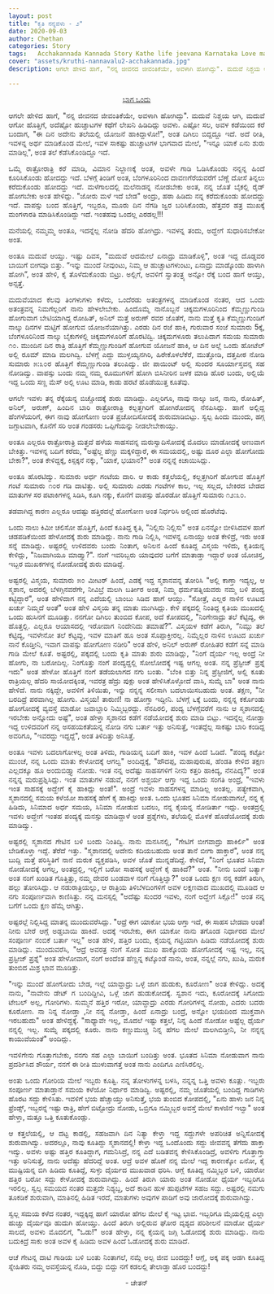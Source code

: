 ```yaml
---
layout: post
title: "ಕೃತಿ ನನ್ನವಳು - ೨"
date: 2020-09-03
author: Chethan
categories: Story
tags:	Acchakannada Kannada Story Kathe life jeevana Karnataka Love marriage maduve preethi kannadastory
cover: "assets/kruthi-nannavalu2-acchakannada.jpg"
description: ಆಗಲೇ ಹೇಳಿದ ಹಾಗೆ, "ನನ್ನ ಜೀವನದ ಜೀವಂತಿಕೆಯೇ, ಅವಳಾಗಿ ಹೋಗಿದ್ಳು". ಮದುವೆ ನಿಶ್ಚಯ ಆಗಿ, ಮದುವೆ ಆಗೋ ಹೊತ್ತಿಗೆ, ಅದೆಷ್ಟೋ ಹುಚ್ಚಾಟಗಳ ಕಥೆಗೆ ಲೇಖನಿ‌ ಹಿಡಿದಿದ್ಲು ಅವಳು.

---
```


<p align ="center"> <a href="https://acchakannada.com/story/2020/05/08/kruthi-nannavalu.html">ಭಾಗ ಒಂದು</a> </p>

<p align ="justify"> ಆಗಲೇ ಹೇಳಿದ ಹಾಗೆ, "ನನ್ನ ಜೀವನದ ಜೀವಂತಿಕೆಯೇ, ಅವಳಾಗಿ ಹೋಗಿದ್ಳು". ಮದುವೆ ನಿಶ್ಚಯ ಆಗಿ, ಮದುವೆ ಆಗೋ ಹೊತ್ತಿಗೆ, ಅದೆಷ್ಟೋ ಹುಚ್ಚಾಟಗಳ ಕಥೆಗೆ ಲೇಖನಿ‌ ಹಿಡಿದಿದ್ಲು ಅವಳು. ಎಷ್ಟೋ ಸಲ, ಅವಳ‌ ಕಡೆಯಿಂದ ಕರೆ ಬಂದಾಗ, "ಈ ದಿನ ಅದೇನು ತಲೆಯಲ್ಲಿ ಯೋಜನೆ ಹಾಕಿದ್ದಾಳೋ!", ಅಂತ ದಿಗಿಲು ಬಿದ್ದದ್ದೂ ಇದೆ. ಅದೆ ರೀತಿ, ಇವಳನ್ನ ಅರ್ಥ ಮಾಡಿಕೊಂಡ ಮೇಲೆ, ಇವಳ‌ ಸಾಕಷ್ಟು ಹುಚ್ಚಾಟಗಳ ಭಾಗವಾದ ಮೇಲೆ, "ಇನ್ನೂ ಯಾಕೆ ಏನು ಶುರು ಮಾಡಿಲ್ಲ", ಅಂತ ತಲೆ ಕೆಡೆಸಿಕೊಂಡಿದ್ದೂ ಇದೆ. </p>

<p align ="justify"> ಒಮ್ಮೆ ರಾತ್ರೋರಾತ್ರಿ ಕರೆ ಮಾಡಿ, ವಿಮಾನ ನಿಲ್ದಾಣಕ್ಕೆ ಅಂತ, ಅವಳೇ ಗಾಡಿ ಓಡಿಸಿಕೊಂಡು ನನ್ನನ್ನ ಹಿಂದೆ ಕೂರಿಸಿಕೊಂಡು ಹೋದದ್ದು ಇದೆ. ಬೆಳಗ್ಗೆ ತಿಂಡಿಗೆ ಅಂತ, ಬೆಂಗಳೂರಿನಿಂದ ದಾವಣಗೆರೆಯವರೆಗೆ ಬೆಣ್ಣೆ ದೋಸೆ ತಿನ್ನಲು ಕರೆದುಕೊಂಡು ಹೋದದ್ದು ಇದೆ. ಮಳೆಗಾಲದಲ್ಲಿ ಮಲೆನಾಡನ್ನ ನೋಡಬೇಕು ಅಂತ, ನನ್ನ ಜೊತೆ ಬೈಕಲ್ಲಿ ರೈಡ್ ಹೋಗಬೇಕು ಅಂತ ಹೇಳಿದ್ಲು. "ಜೋರು ಮಳೆ ಇದೆ ಬೇಡ" ಅಂದ್ರು, ಹಠಾ ಹಿಡಿದು ನನ್ನ ಕರೆದುಕೊಂಡು ಹೋದದ್ದು ಇದೆ. ವಾಪಸ್ಸು ಬಂದ ಹೊತ್ತಿಗೆ, ಇಬ್ಬರೂ, ಮೂರು ದಿನ ನೆಗಡಿ ಜ್ವರ ಬರಿಸಿಕೊಂಡು, ಹೆತ್ತವರ ಹತ್ರ ಮುಖಕ್ಕೆ ಮಂಗಳಾರತಿ ಮಾಡಿಸಿಕೊಂಡಿದ್ದು ಇದೆ. ಇಂತಹವು ಒಂದಲ್ಲ‌ ಎರಡಲ್ಲ!!! </p>

<p align ="justify"> ಮನೆಯಲ್ಲಿ ನಮ್ಮಮ್ಮ ಅಂತೂ, ಇದನ್ನೆಲ್ಲ ನೋಡಿ ಹೆದರಿ ಹೋಗಿದ್ರು. ಇವಳನ್ನ ತಂದು, ಅದ್ಹೇಗೆ ಸುಧಾರಿಸಬೇಕೋ ಅಂತ. </p>

<p align ="justify"> ಅಂತೂ ಮದುವೆ ಆಯ್ತು. ಇಷ್ಟು ದಿವಸ, "ಮದುವೆ ಆದಮೇಲೆ ಏನಾದ್ರು ಮಾಡಿಕೊಳ್ಳಿ", ಅಂತ ಇದ್ದ ದೊಡ್ಡವರ ಬಾಯಿಗೆ ಬೀಗವೂ ಬಿತ್ತು. “ಇನ್ನು ಮುಂದೆ ನೀವುಂಟು, ನಿಮ್ಮ ಆ ಹುಚ್ಚಾಟಗಳುಂಟು,‌ ಏನಾದ್ರು ಮಾಡ್ಕೊಂಡು ಹಾಳಾಗಿ ಹೋಗಿ”, ಅಂತ ಹೇಳಿ, ಕೈ ತೊಳೆದುಕೊಂಡು ಬಿಟ್ರು. ಅಲ್ಲಿಗೆ, ಅವಳಿಗೆ ಸ್ವಾತಂತ್ರ್ಯ ಅನ್ನೋ ರೆಕ್ಕೆ ಬಂದ ಹಾಗೆ ಆಯ್ತು, ಅನ್ಸತ್ತೆ. </p>

<p align ="justify"> ಮದುವೆಯಾದ ಕೆಲವು ತಿಂಗಳುಗಳು ಕಳೆದು, ಒಂದೆರಡು ಅತಂತ್ರಗಳನ್ನ ಮಾಡಿಕೊಂಡ ನಂತರ, ಆದ ಒಂದು ಅತಂತ್ರವನ್ನ ನಿಮಗೆಲ್ಲರಿಗೆ ನಾನು ಹೇಳಲೇಬೇಕು. ಹಿಂದೊಮ್ಮೆ ನಾನೊಬ್ಬನೆ ಚಿಕ್ಕಮಗಳೂರಿನಿಂದ ಕೆಮ್ಮಣ್ಣುಗುಂಡಿ ಹೋಗುವಾಗ ಬೇಟಿಯಾಗಿದ್ದ ರೋಹಿತ್, ಅನಿಲ್ ಮತ್ತೆ ಅರುಣ್ ರವರ ಜೊತೆಗೆ, ನಾನು ಮತ್ತೆ ಕೃತಿ ಕೆಮ್ಮಣ್ಣುಗುಂಡಿಗೆ ನಾಲ್ಕು ದಿನಗಳ ಮಟ್ಟಿಗೆ ಹೋಗುವ ಯೋಜನೆಯಾಗಿತ್ತು. ಎರಡು ದಿನ ರಜೆ ಹಾಕಿ, ಗುರುವಾರ ಸಂಜೆ ಸುಮಾರು 5ಕ್ಕೆ, ಬೆಂಗಳೂರಿನಿಂದ ನಾಲ್ಕು ಬೈಕುಗಳಲ್ಲಿ ಚಿಕ್ಕಮಗಳೂರಿಗೆ ಹೊರಟಿದ್ವಿ. ಚಿಕ್ಕಮಗಳೂರು ತಲುಪಿದಾಗ ಸಮಯ ಸುಮಾರು ೧೦. ಮುಂದಿನ ದಿನ ರಾತ್ರಿ ಹೊತ್ತಿಗೆ ಕೆಮ್ಮಣ್ಣುಗುಂಡಿಗೆ ಹೋಗುವ ಯೋಜನೆ ಹಾಕಿ‌, ಆ ದಿನ ಅಲ್ಲೆ ಒಂದು ಹೋಟೆಲ್ ಅಲ್ಲಿ ರೂಮ್ ಮಾಡಿ ಮಲಗಿದ್ವಿ. ಬೆಳಗ್ಗೆ ಎದ್ದು ಮುಳ್ಳಯ್ಯನಗಿರಿ, ಹಿರೇಕೊಳಲೆಕೆರೆ, ಮುತ್ತೋಡಿ, ದತ್ತಪೀಠ ನೋಡಿ ಸುಮಾರು ೫:೩೦ರ ಹೊತ್ತಿಗೆ ಕೆಮ್ಮಣ್ಣುಗುಂಡಿ ತಲುಪಿದ್ವು. ಜೀ ಪಾಯಿಂಟ್ ಅಲ್ಲಿ ಸುಂದರ ಸೂರ್ಯಾಸ್ತವನ್ನ ಸಹ ನೋಡಿದ್ವು. ವಾಪಸ್ಸು ಬಂದು ನಮ್ಮ ನಮ್ಮ ರೂಮುಗಳಿಗೆ ಹೋಗಿ ಬಿಸಿನೀರಿನ ಜಳಕ ಮಾಡಿ ಹೊರ ಬಂದು, ಅಲ್ಲಿಯೆ ಇದ್ದ ಒಂದು ಸಣ್ಣ ಮೆಸ್ ಅಲ್ಲಿ ಊಟ ಮಾಡಿ, ಕಾಡು ಹರಟೆ ಹೊಡೆಯುತ್ತ ಕೂತೆವು. </p>

<p align ="justify"> ಆಗಲೇ ಇವಳು ತನ್ನ ರೆಕ್ಕೆಯನ್ನ ಬಿಚ್ಚೋದಕ್ಕೆ ಶುರು ಮಾಡಿದ್ದು. ಎಲ್ಲರಿಗೂ, ನಾವು ನಾಲ್ಕು ಜನ, ನಾನು, ರೋಹಿತ್, ಅನಿಲ್, ಅರುಣ್, ಹಿಂದಿನ ಬಾರಿ ರಾತ್ರೋರಾತ್ರಿ ಕಲ್ಲತ್ತಗಿರಿಗೆ ಹೋಗಿರೋದನ್ನ ನೆನಪಿಸಿದ್ಲು. ಹಾಗೆ ಅಲ್ಲಿದ್ದ ಹೆಂಗಳೆಯರಿಗೆ, ಈಗ ನಾವು ಹೋಗೋಣ ಅಂತ ಪ್ರಚೋದಿಸೋದಕ್ಕೆ ಶುರುಮಾಡಿಬಿಟ್ಲು. ಸ್ವಲ್ಪ ಹಿಂದು ಮುಂದು, ಹಗ್ಗ ಜಗ್ಗಾಟವಾಗಿ, ಕೊನೆಗೆ ಸರಿ ಅಂತ ಗಂಡಸರು ಒಪ್ಪಿಗೆಯನ್ನು ನೀಡಲೇಬೇಕಾಯ್ತು. </p>

<p align ="justify"> ಅಂತೂ ಎಲ್ಲರೂ ರಾತ್ರೋರಾತ್ರಿ ಮತ್ತದೆ ಹಳೆಯ ಸಾಹಸವನ್ನ ಮರುಸ್ವಾದಿಸೋದಕ್ಕೆ ಮೊದಲು ಮಾಡೋದಕ್ಕೆ ಅಣುವಾಗ ಬೇಕಿತ್ತು. ಇವಳನ್ನ ಬದಿಗೆ ಕರೆದು, "ಅಷ್ಟೆಲ್ಲ ಹೆಣ್ಣು ಮಕ್ಕಳಿದ್ದಾರೆ, ಈ ಸಮಯದಲ್ಲಿ, ಅಷ್ಟು ದೂರ ಎಲ್ಲಾ ಹೋಗೋದು ಬೇಕಾ?", ಅಂತ ಕೇಳಿದ್ದಕ್ಕೆ, ಕಿಸ್ಸಕ್ಕನೆ ನಕ್ಕು, "ಯಾಕೆ, ಭಯಾನ?" ಅಂತ ನನ್ನನ್ನೆ ಕಿಚಾಯಿಸಿದ್ಲು. </p>

<p align ="justify"> ಅಂತೂ ಹೊರಟಿದ್ವು. ಸುಮಾರು ಅರ್ಧ ಗಂಟೆಯ ದಾರಿ. ಆ ಕಾಡು ಕತ್ತಲೆಯಲ್ಲಿ, ಕಲ್ಲತ್ತಗಿರಿಗೆ ಹೋಗುವ ಹೊತ್ತಿಗೆ ಗಂಟೆ ಸುಮಾರು ೧೦ರ ಗಡಿ ದಾಟಿತ್ತು. ಅಲ್ಲಿ ಸುಮಾರು ಎರಡು ಗಂಟೆಗಳ ಕಾಲ, ಇಲ್ಲ ಸಲ್ಲದ, ಬೇಕಿರದ ಬೇಡದ ಮಾತುಗಳ ಸರ ಪಟಾಕಿಗಳನ್ನ ಸಿಡಿಸಿ, ಕೂಗಿ ನಕ್ಕು, ಕೊನೆಗೆ ವಾಪಸ್ಸು ಹೊರಡೋ ಹೊತ್ತಿಗೆ ಸುಮಾರು ೧೨:೩೦. </p>

<p align ="justify"> ತಡವಾಗಿದ್ದ ಕಾರಣ ಎಲ್ಲರೂ ಆದಷ್ಟು ಹತ್ತಿರದಲ್ಲೆ ಹೋಗೋಣ ಅಂತ ನಿರ್ಧರಿಸಿ ಅಲ್ಲಿಂದ ಹೊರೆಟೆವು.  </p>

<p align ="justify"> ಒಂದು ನಾಲು ಕಿಮೀ ಚಲಿಸೋ ಹೊತ್ತಿಗೆ, ಹಿಂದೆ ಕೂತಿದ್ದ ಕೃತಿ, "ನಿಲ್ಲಿಸು ನಿಲ್ಲಿಸು" ಅಂತ ಏನನ್ನೋ ಬೀಳಿಸಿದವಳ ಹಾಗೆ ಚಡಪಡಿಕೆಯಿಂದ ಹೇಳೋದಕ್ಕೆ ಶುರು ಮಾಡಿದ್ಲು. ನಾನು ಗಾಡಿ‌ ನಿಲ್ಲಿಸಿ, ಇವಳನ್ನ ಏನಾಯ್ತು ಅಂತ ಕೇಳಿದ್ರೆ, ಇರು ಅಂತ ಸನ್ನೆ ಮಾಡಿದ್ಲು. ಅಷ್ಟರಲ್ಲಿ ಉಳಿದವರು ಬಂದು ನಿಂತಾಗ, ಅನಿಲನ ಹಿಂದೆ ಕೂತಿದ್ದ ವಿಸ್ಮಯ ಇಳಿದು, ಕೃತಿಯನ್ನ ಕೇಳಿದ್ಲು, "ನಿಜವಾಗಿಯೂ ಮಾಡ್ತ್ಯಾ?". ನಂಗೆ  ಇವರಿಬ್ಬರು ಯಾವುದರ ಬಗೆಗೆ ಮಾತಾಡ್ತಾ ಇದ್ದಾರೆ ಅಂತ ಯೋಚಿಸ್ತ, ಇಬ್ಬರ ಮುಖಕಗಳನ್ನ ನೋಡೋದಕ್ಕೆ ಶುರು ಮಾಡಿದ್ದೆ. </p>

<p align ="justify"> ಅಷ್ಟರಲ್ಲಿ ವಿಸ್ಮಯ, ಸುಮಾರು ೫೦ ಮೀಟರ್ ಹಿಂದೆ, ಎಡಕ್ಕೆ ಇದ್ದ ಸ್ಮಶಾನವನ್ನ ತೋರಿಸಿ "ಅಲ್ಲಿ ಕಾಣ್ತಾ ಇದ್ಯಲ್ಲ, ಆ ಸ್ಮಶಾನ, ಅದರಲ್ಲಿ ಬೆಳಗ್ಗಿನವರೆಗೇ, ನೀವಿಬ್ರೆ ಮಲಗಿ ಬರ್ತೀರ ಅಂತ, ನಿಮ್ಮ ಧರ್ಮಪತ್ನಿಯವರು ನಮ್ಮ ಬಳಿ ಪಂದ್ಯ ಕಟ್ಟಿದ್ದಾರೆ", ಅಂತ ಹೇಳಿದಾಗ ನನ್ನ ಎದೆಯಲ್ಲಿ ಬಾಂಬು ಸಿಡಿದ ಹಾಗೆ ಆಯ್ತು. "ಸೋತ್ರೆ, ಎಲ್ಲರ ನಾಳಿನ ಊಟದ ಖರ್ಚು ನಿಮ್ಮದೆ ಅಂತೆ" ಅಂತ ಹೇಳಿ ವಿಸ್ಮಯ ತನ್ನ ಮಾತು ಮುಗಿಸಿದ್ಲು.  ಕೇಳಿ ಪಕ್ಕದಲ್ಲಿ ನಿಂತಿದ್ದ ಕೃತಿಯ ಮುಖದಲ್ಲಿ ಒಂದು ಹುಸಿನಗೆ ಮೂಡಿತ್ತು. ನನಗೋ ದಿಗಿಲು ತುಂಬಿದ ಕೋಪ, ಅದೆ ಕೋಪದಲ್ಲಿ, "ನಿಂಗೇನಾದ್ರು ತಲೆ ಕೆಟ್ಟಿದ್ಯ, ಈ ಹೊತ್ತಲ್ಲಿ. ಎಲ್ಲರೂ ಆಯಾಸದಲ್ಲಿ‌ ಇರೋವಾಗ ನಿಂದೇನಿದು ತಮಾಷೆ?”. ವಿಸ್ಮಯಳ‌ ಕಡೆಗೆ ತಿರುಗಿ, “ನಿಮ್ಗು ತಲೆ ಕೆಟ್ಟಿದ್ಯ, ಇವಳೇನೋ‌ ತಲೆ ಕೆಟ್ಟವ್ಳು, ಇವಳ ಮಾತಿಗೆ ಹೂ ಅಂತ ಸೊಪ್ಪಾಕ್ತೀರಲ್ಲ. ನಿಮ್ಮೆಲ್ಲರ ನಾಳಿನ ಊಟದ ಖರ್ಚು ನಾನೆ ಕೊಡ್ತೀನಿ, ಇವಾಗ ವಾಪಸ್ಸು ಹೋಗೋಣ ನಡೀರಿ"  ಅಂತ ಹೇಳಿ, ಅನಿಲ್ ಅರುಣ್ ರೋಹಿತರ ಕಡೆಗೆ ಸನ್ನೆ ಮಾಡಿ ಗಾಡಿ ಮೇಲೆ ಕೂತೆ. ಅಷ್ಟರಲ್ಲಿ, ಪಕ್ಕದಲ್ಲಿ ಬಂದು ಕೃತಿ ಮಾತು ಶುರು ಮಾಡಿದ್ಲು, "ನಿಂಗೆ ದೈರ್ಯ ಇಲ್ಲ ಅಂದ್ರೆ ನೀ ಹೋಗು, ನಾ ಬರೋದಿಲ್ಲ. ನಿಂಗೊತ್ತು ನಂಗೆ ಪಂದ್ಯದ್ದಲ್ಲಿ ಸೋಲೋದಕ್ಕೆ ಇಷ್ಟ ಆಗಲ್ಲ ಅಂತ. ನನ್ನ ಪ್ರೆಸ್ಟೀಜ್ ಪ್ರಶ್ನೆ ಇದು" ಅಂತ ಹೇಳೋ ಹೊತ್ತಿಗೆ ನಂಗೆ ತಡೆಯಲಾಗದ ನಗು ಬಂತು. "ಬೆಂಕಿ‌ ಬಿತ್ತು ನಿನ್ನ ಪ್ರೆಸ್ಟೀಜಿಗೆ, ಅಲ್ಲಿ ಕೂತು ರಾತ್ರಿಯಲ್ಲ  ಹೆದರಿ ಸಾಯೋದಕ್ಕಿಂತ, ಇವರತ್ರ ಹೆದ್ರು ಪುಕ್ಲು ಅಂತ ಹೇಳಿಸಿಕೊಳ್ಳೋದೆ ವಾಸಿ, ಸುಮ್ನೆ ಬಾ" ಅಂತ ನಾನು ಹೇಳಿದೆ‌. ನಾನು ನಕ್ಕಿದ್ದೇ, ಅವಳಿಗೆ ತಿಳಿಯಿತು, ಇನ್ನು ನನ್ನನ್ನ ಸಲೀಸಾಗಿ ಬದಲಾಯಿಸಬಹುದು ಅಂತ. ತಕ್ಷಣ, "ನೀ ಬರದಿದ್ರೆ ಪರವಾಗಿಲ್ಲ ಹೋಗು. ವಿಸ್ಮಯ! ತಾರುಣಿ! ನಾ ಹೋಗ್ತಾ ಇದ್ದೀನಿ. ಬೆಳಗ್ಗೆ ೬ಕ್ಕೆ ಬಂದು, ನನ್ನನ್ನ ಕರ್ಕೊಂಡು ಹೋಗೋದಕ್ಕೆ ವ್ಯವಸ್ತೆ ಮಾಡೋ ಜವಾಬ್ದಾರಿ ನಿಮ್ಮಿಬ್ಬರದ್ದು. ನೆನಪಿರಲಿ, ಪಂದ್ಯ ಬೆಳಗ್ಗೆವರೆಗೆ ನಾನು ಆ ಸ್ಮಶಾನದಲ್ಲಿ ಇರಬೇಕು ಅನ್ನೋದು ಅಷ್ಟೆ", ಅಂತ ಹೇಳ್ತಾ ಸ್ಮಶಾನದ ಕಡೆಗೆ ನಡೆಯೋದಕ್ಕೆ ಶುರು ಮಾಡಿ ಬಿಟ್ಲು. ಇದನ್ನೆಲ್ಲ ನೋಡ್ತಾ ಇದ್ದ ಉಳಿದವರಿಗೆ ನನ್ನ ಅಸಹಯಕತೆಯನ್ನ ನೋಡಿ ನಗು ಬರ್ತಾ ಇತ್ತು ಅನಿಸುತ್ತೆ, ಇಂತದ್ದೆಲ್ಲ ಸಾಕಷ್ಟು ಬಾರಿ ಕಂಡಿದ್ದ ಅವರಿಗೂ, "ಇವರದ್ದು ಇದ್ದದ್ದೆ", ಅಂತ ತಿಳಿದಿತ್ತು ಅನಿಸಿತ್ತೆ. </p>

<p align ="justify"> ಅಂತೂ ಇವಳು ಬದಲಾಗೋಳಲ್ಲ ಅಂತ ತಿಳಿದು, ಗಾಡಿಯನ್ನ ಬದಿಗೆ ಹಾಕಿ, ಇವಳ ಹಿಂದೆ ಓಡಿದೆ. "ಪಂದ್ಯ ಕಟ್ಟೋ ಮುಂಚೆ, ನನ್ನ ಒಂದು ಮಾತು ಕೇಳೋದಕ್ಕೆ ಆಗಲ್ವ" ಅಂದಿದ್ದಕ್ಕೆ, "ಹೌದಪ್ಪ, ಮಹಾಪುರುಷ, ಹೆಂಡತಿ ಕೇಳಿದ ತಕ್ಷಣ ಎಲ್ಲದಕ್ಕೂ ಹೂ ಅಂದುಬಿಡ್ತ್ಯಾ ನೋಡು. ಇಂತ ನನ್ನ‌ ಅದೆಷ್ಟು ಸಾಹಸಗಳಿಗೆ ನೀನು ಕತ್ತರಿ ಹಾಕಿದ್ಯ, ನೆನಪಿದ್ಯ?" ಅಂತ ನನ್ನನ್ನ ಮರುಪ್ರಶ್ನಿಸಿದ್ಲು. ಇಂತ ಮಾತುಗಳ ನಡುವೆ, ನನಗೆ ಅಶ್ಚರ್ಯ ಆಗ್ತಾ ಇದ್ದ‌ ಒಂದು ಸಂಗತಿ ಅಂದ್ರೆ, "ಇವಳು ಇಂತ ಸಾಹಸಕ್ಕೆ ಅದ್ಹೇಗೆ ಕೈ ಹಾಕಿದ್ಲು ಅಂತ!". ಅಂದ್ರೆ ಇವಳು ಸಾಹಸಗಳನ್ನ ಮಾಡಿಲ್ಲ ಅಂತಲ್ಲ. ಪತ್ಯೇಕವಾಗಿ, ಸ್ಮಶಾನದಲ್ಲಿ ಸಮಯ ಕಳೆಯೋ ಸಾಹಸಕ್ಕೆ ಹೇಗೆ ಕೈ ಹಾಕಿದ್ಲು ಅಂತ. ಒಂದು ಭೂತದ ಸಿನಿಮಾ ನೋಡುವಾಗಲೆ, ನನ್ನ ಕೈ ಹಿಡಿದು, ಸಿನಿಮಾ‌ದ ಅರ್ಧ ಸಮಯ, ಸಿನಿಮಾ ನೋಡುವ ಬದಲು, ನನ್ನ ಕೈಯನ್ನ ನೋಡಿರ್ತಾ ಇದ್ಲು. ಅಂತದ್ರಲ್ಲಿ ಇವಳು ಅದ್ಹೇಗೆ ಇಂತಹ ಪಂದ್ಯಕ್ಕೆ ಮನಸ್ಸು ಮಾಡಿದ್ದಾಳೆ ಅಂತ ಪ್ರಶ್ನೆಗಳು, ತಲೆಯಲ್ಲಿ ಮೊಳಕೆ ಹೊಡೆಯೋದಕ್ಕೆ ಶುರು ಮಾಡಿದ್ವು. </p>

<p align ="justify"> ಅಷ್ಟರಲ್ಲಿ ಸ್ಮಶಾನದ ಗೇಟಿನ ಬಳಿ ಬಂದು ನಿಂತಿದ್ವಿ. ನಾನು ಮನಸಿನಲ್ಲಿ, "ಗೇಟಿಗೆ ಬೀಗವಾದ್ರು ಹಾಕಿರ್ಲಿ" ಅಂತ ಬೇಡಿಕೊಳ್ತಾ ಇದ್ದೆ. ತೆರೆದೆ ಇತ್ತು. "ಸ್ಮಶಾನದಲ್ಲಿ ಅದೇನು‌ ಕದಿಯಬಹುದು ಅಂತ ತಾನೆ ಬೀಗಾ ಹಾಕ್ತಾರೆ", ಅಂತ ನನ್ನ ಬುದ್ದಿ ಮತ್ತೆ ಪರಿಸ್ಥಿತಿಗೆ ನಾನೆ ಮರುಕ ವ್ಯಕ್ತಪಡಿಸಿ, ಅವಳ‌ ಜೊತೆ ಮುನ್ನಡೆದಿದ್ದೆ. ಕೇಳಿದೆ, "ನಿಂಗೆ ಭೂತದ ಸಿನಿಮಾ ನೋಡೋದಕ್ಕೆ ಆಗಲ್ಲ, ಅಂತದ್ರಲ್ಲಿ, ಇಲ್ಲಿಗೆ ಬರೋ ಸಾಹಸಕ್ಕೆ ಅದ್ಹೇಗೆ ಕೈ ಹಾಕಿದೆ?" ಅಂತ. "ನೀನು ಬಂದೆ ಬರ್ತ್ಯಾ ಅಂತ ನಂಗೆ ಖಂಡಿತ ಗೊತ್ತಿತ್ತು, ನಮ್ಮ ದೇವರ ಬಂಡವಾಳ ನಂಗೆ ಗೊತ್ತಿಲ್ವಾ?" ಅಂತ ಒಂದು ಕ್ಷಣ ನನ್ನ ಕಡೆಗೆ ತಿರುಗಿ, ಹಲ್ಲು ತೋರಿಸಿದ್ಲು. ಆ ನಡುರಾತ್ರಿಯಲ್ಲು, ಆ ರಾತ್ರಿಯ ತಿಳಿಬೆಳದಿಂಗಳಿಗೆ ಅವಳ‌ ಲಕ್ಷಣವಾದ ಮುಖದಲ್ಲಿ ಮೂಡಿದ ಆ ನಗು ಸಂಪೂರ್ಣವಾಗಿ ಕಾಣಿಸಿತ್ತು. ನನ್ನ ಮನಸ್ಸಲ್ಲಿ "ಅದೆಷ್ಟು ಸುಂದರ ಇವಳು, ನಂಗೆ ಅದ್ಹೇಗೆ ಸಿಕ್ಲೋ!" ಅಂತ ನನ್ನ ಬಗೆಗೆ ಒಂದು ಕ್ಷಣ ಹೆಮ್ಮೆ ಆಗಿತ್ತು. </p>

<p align ="justify"> ಅಷ್ಟರಲ್ಲೆ ನಿಲ್ಲಿಸಿದ್ದ  ಮಾತನ್ನ ಮುಂದುವರೆಸಿದ್ಲು. "ಆದ್ರೆ ಈಗ ಯಾಕೋ ಭಯ ಆಗ್ತಾ ಇದೆ, ಈ ಸಾಹಸ ಬೇಡವಾ ಆಂತ! ನೀನು ಬೇರೆ ಆಗ್ಲೆ ಅಡ್ಡಬಾಯಿ ಹಾಕಿದೆ. ಅದಕ್ಕೆ ಇರಬೇಕು, ಈಗ ಯಾಕೋ ನಾನು ತಗೊಂಡ ನಿರ್ಧಾರದ ಮೇಲೆ ಸಂಪೂರ್ಣ ನಂಬಿಕೆ ಬರ್ತಾ ಇಲ್ಲ" ಅಂತ ಹೇಳಿ, ಹತ್ತಿರ ಬಂದು, ಕೈಯನ್ನ ಗಟ್ಟಿಯಾಗಿ ಹಿಡಿದು ನಡೆಯೋದಕ್ಕೆ ಶುರು ಮಾಡಿದ್ಲು‌. ಮುಂದುವರೆಸಿ, "ಆದ್ರೆ ಅವರತ್ರ ನಂಗೆ ಸೋತ ಮುಖ ಹಾಕ್ಕೊಂಡು ಹೋಗೋದಕ್ಕೆ ಇಷ್ಟ ಇಲ್ಲ, ನನ್ನ ಪ್ರಸ್ಟೀಜ್ ಪ್ರಶ್ನೆ" ಅಂತ ಹೇಳೋವಾಗ, ನಂಗೆ ಅಂದೆಂತ ಹೆಣ್ಣನ್ನ ಕಟ್ಕೊಂಡೆ ನಾನು, ಅಂತ, ನನ್ನಲ್ಲೆ ನಗು, ಖುಷಿ, ಮರುಕ ತುಂಬಿದ ಮಿಶ್ರ ಭಾವ ಮೂಡಿತ್ತು. </p>

<p align ="justify"> "ಇನ್ನು‌ ಮುಂದೆ ಹೋಗೋದು ಬೇಡ, ಇಲ್ಲೆ ಯಾವ್ದಾದ್ರು ಒಳ್ಳೆ‌ ಜಾಗ ಹುಡುಕು, ಕೂರೋಣ" ಅಂತ ಕೇಳಿದ್ಲು. ಅದಕ್ಕೆ ನಾನು, "ನಾವೇನು ಡೇಟ್ ಗ ಬಂದಿದ್ದೀವಿ, ಒಳ್ಲೆ ಜಾಗ ಹುಡುಕೋದಕ್ಕೆ.  ಸ್ವಶಾನ ಇದು, ಕೂರೋದಕ್ಕೆ ಸಿಗೋದು ಟೇಬಲ್ ಅಲ್ಲ, ಗೋರಿಗಳು. ಸುಮ್ಮನೆ ಹತ್ತಿರ ಇರೋ, ಯಾವ್ದಾದ್ರು ಎರಡು ಗೋರಿಗಳನ್ನ ನೋಡು, ಎದರು ಬದರು‌ ಕೂರೋಣ. ನಾ ನಿನ್ನ ನೋಡ್ತಾ ,ನೀ ನನ್ನ ನೋಡ್ತಾ, ಹಿಂದೆ ಏನಾದ್ರು ಬಂದ್ರೆ, ಅನ್ನೋ‌ ಭಯದಿಂದ ಮುಕ್ತವಾಗಿ ಇರಬಹುದು" ಅಂತ ಹೇಳಿದ್ದಕ್ಕೆ. "ಸಾಧ್ಯಾವೇ ಇಲ್ಲ, ಮೊದಲೆ ಇಷ್ಟು ಕತ್ತಲೆ, ನಿನ್ನ ಹಿಂದೆ ನೋಡೋ‌ ಅಷ್ಟೆಲ್ಲ ಧೈರ್ಯ ನನ್ನಲ್ಲಿ ಇಲ್ಲ. ಸುಮ್ನೆ ಪಕ್ಕದಲ್ಲಿ‌ ಕೂರು. ನಾನು ಕಣ್ಣುಮುಚ್ಚಿ ನಿನ್ನ ಹೆಗಲ ಮೇಲೆ ಮಲಗಿಬಿಡ್ತೀನಿ, ನೀ ನನ್ನನ್ನ ಕಾಯುವೆಯಂತೆ" ಅಂದಿದ್ಲು. </p>

<p align ="justify"> ಇವಳಿಗೇನು ಗೊತ್ತಾಗಬೇಕು, ನನಗು ಸಹ ಎಲ್ಲಾ ಬಾಯಿಗೆ ಬಂದಿತ್ತು ಅಂತ. ಭೂತದ ಸಿನಿಮಾ ನೋಡುವಾಗ ನಾನು ಪ್ರದರ್ಶಿಸಿದ ಶೌರ್ಯ, ನನಗೆ ಈ ರೀತಿ ಮುಳುವಾಗತ್ತೆ ಅಂತ ನಾನು ಎಂದಿಗೂ‌ ಎಣಿಸಿರಲಿಲ್ಲ. </p>

<p align ="justify"> ಅಂತು ಒಂದು ಗೋರಿಯ ಮೇಲೆ ಇಬ್ಬರು ಕೂತ್ವಿ. ನನ್ನ ತೋಳುಗಳನ್ನ ಬಳಸಿ, ನನ್ನನ್ನ ಒತ್ತಿ ಅವಳು ಕೂತ್ಲು. ಇಬ್ಬರು ಸಂಪೂರ್ಣ ಮಾತಾಡ್ತಾನೆ ಸಮಯ ಕಳೆಯೋ ನಿರ್ಧಾರ‌ ಮಾಡಿದ್ವಿ. ಅಷ್ಟರಲ್ಲಿ, ನಮ್ಮ ಜೊತೆಯಲ್ಲಿ ಬಂದಿದ್ದ ಗಾಡಿಗಳು ಹೊರಟ ಸದ್ದು ಕೇಳಿಸಿತು. ಇವಳಿಗೆ ಭಯ ಹೆಚ್ಚಾಯ್ತು ಅನಿಸುತ್ತೆ, ಭಯ ತುಂಬಿದ ಕೋಪದಲ್ಲಿ, "ಏನು ಹಾಳು ಜನ ನಿನ್ನ ಫ್ರೆಂಡ್ಸ್, ಇಬ್ಬರನ್ನೆ ಇಷ್ಟು ರಾತ್ರಿ, ಹೇಗೆ ಬಿಟ್ಟೋದ್ರು ನೋಡು, ಒಬ್ರಿಗೂ ನಮ್ಮಿಬ್ಬರ ಅವಸ್ತೆ ಮೇಲೆ‌ ಕಾಳಜಿನೆ ಇಲ್ವಾ" ಅಂತ ಹೇಳ್ತಾ, ಮತ್ತೂ ಒತ್ತಿ ಕೂತುಕೊಂಡ್ಲು. </p>

<p align ="justify"> ಆ ಕತ್ತಲೆಯಲ್ಲಿ, ಆ ದಟ್ಟ ಕಾಡಲ್ಲಿ, ಸಹಜವಾಗಿ ದಿನ ನಿತ್ಯಾ ಕೇಳ್ತಾ ಇದ್ದ ಸದ್ದುಗಳೇ ಅಪರಿಚಿತ ಅನ್ನಿಸೋದಕ್ಕೆ ಶುರುವಾಗಿದ್ವು. ಅದರಲ್ಲೂ, ನಾವು ಕೂತಿದ್ದು ಸ್ಮಶಾನದಲ್ಲಿ! ಕೇಳ್ತಾ ಇದ್ದ ಒಂದೊಂದು ಸದ್ದು ಜೀವವನ್ನ ತೆಗೆದು ಹಾಕ್ತಾ ಇದ್ವು. ಅವಳು ಅಷ್ಟು ಹತ್ತಿರ ಕೂತಿದ್ದಾಗ, ಗಮನಿಸಿದ್ರೆ, ನನ್ನ ಎದೆ ಬಡಿತವನ್ನ ಕೇಳಿಸಿಕೊಂಡಿದ್ರೆ, ಅವಳಿಗು ಗೊತ್ತಾಗ್ತಾ ಇತ್ತು ಅನಿಸುತ್ತೆ, ನಾನು ಅದೆಷ್ಡು ಹೆದರಿದ್ದೆ ಅಂತ. ಆದ್ರೆ ಅವಳ ಹೊಣೆ ನನ್ನ‌ ಮೇಲೆ ಇದ್ದ ಕಾರಣಕ್ಕೋ ಏನೋ, ಕೈ‌ ಮುಷ್ಟಿಯನ್ನ ಬಿಗಿ ಹಿಡಿದು ಕೂತಿದ್ದೆ, ಸುಳ್ಳು ದೈರ್ಯದ ಮುಖವಾಡ ಧರಿಸಿ. ಆಗ್ಲೆ ಕೂತಿದ್ದ ನಮ್ಮಿಬ್ಬರ ಬಳಿ, ಯಾರೋ ಹತ್ತಿರ ಬರೋ ಸದ್ದು ಕೇಳೋದಕ್ಕೆ ಶುರುವಾಗಿದ್ದು. ಹಿಂದೆ ತಿರುಗಿ ಯಾರು ಅಂತ ನೋಡೋ ಧೈರ್ಯ ಇಬ್ಬರಿಗೂ ಇರಲಿಲ್ಲ. ಸ್ವಲ್ಪ ಸಮಯದ ನಂತರ ಮತ್ತದೇ ನಿಶ್ಯಬ್ದ, ಅದೆ ಕಾಡಿನ ಹುಳ ಹುಪ್ಪಟೆಗಳ ಸಹಜ ಸದ್ದು. ಅಷ್ಟರಲ್ಲಿ ನಮಗು ತೂಕಡಿಕೆ ಶುರುವಾಗಿ, ಮಾತಿನಲ್ಲಿ ಹಿಡಿತ ಇರದೆ,‌ ಮಾತುಗಳು ಅವುಗಳ ಪಾಡಿಗೆ ಅವು ಜಾರೋದಕ್ಕೆ ಶುರುವಾಗಿದ್ವು. </p>

<p align ="justify"> ಸ್ವಲ್ಲ ಸಮಯ ಕಳೆದ ನಂತರ, ಇದ್ದಕ್ಕಿದ್ದ ಹಾಗೆ ಯಾರೋ ಹೆಗಲ ಮೇಲೆ ಕೈ ಇಟ್ಟ ಭಾವ. ಇಬ್ಬರಿಗೂ ಮೈಯಲ್ಲಿದ್ದ ಎಲ್ಲಾ ಹುಚ್ಚು ದೈರ್ಯವೂ ಹುದುಗಿ ಹೋಯ್ತು. ಹಿಂದೆ ತಿರುಗಿ ಅಲ್ಲಿರುವ ಘೋರ ದೃಶ್ಯದ ಪರಿಶೀಲನೆ ಮಾಡೋ ಧೈರ್ಯ ಸಾಲದೆ, ಅವಳು ಮೊದಲಿಗೆ, "ಓಡು!" ಅಂತ ಹೇಳ್ತಾ, ನನ್ನ ಕೈಯನ್ನ ಜಗ್ಗಿ ಓಡೋದಕ್ಕೆ ಶುರು ಮಾಡಿದ್ಲು. ನಾನು ಬದುಕಿದ್ರೆ ಸಾಕು ಅಂತ ಅವಳ ಕೈ ಹಿಡಿದು ಅವಳ ಹಿಂದೆ ಓಡೋದಕ್ಕೆ ಶುರು ಮಾಡಿದೆ. </p>
 
<p align ="justify"> ಆಚೆ ಗೇಟನ್ನ ದಾಟಿ ಗಾಡಿಯ ಬಳಿ ಬಂತು ನಿಂತಾಗಲೆ, ನಮ್ಗೆ ಅಲ್ಪ ಜೀವ ಬಂದದ್ದು! ಆಗ್ಲೆ, ಅಕ್ಕ ಪಕ್ಕ ಅಡಗಿ ಕೂತಿದ್ದ ಸ್ನೇಹಿತರು ನಮ್ಮ ಅವಸ್ತೆಯನ್ನ ನೊಡಿ, ಬಿದ್ದು ಬಿದ್ದು ನಗೆ ಕಡಲಲ್ಲಿ ತೇಲಾಡ್ತಾ ಹೊರ ಬಂದದ್ದು! </p>

<p align ="center"> - ಚೇತನ್</p>
